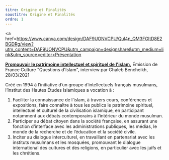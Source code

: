 ```yaml
---
titre: Origine et Finalités
soustitre: Origine et Finalités
ordre: 1
---
```

<a href=https://www.canva.com/design/DAF9UONVCPU/Qul4n_QM3FGItD8E2BGDRg/view?utm_content=DAF9UONVCPU&utm_campaign=designshare&utm_medium=link&utm_source=editor>Présentation</a>

**[Promouvoir le patrimoine intellectuel et spirituel de l'islam](https://www.franceculture.fr/emissions/questions-dislam/linstitut-des-hautes-etudes-islamiques),** Émission de France Culture "Questions d'Islam", interview par Ghaleb Bencheikh, 28/03/2021

Créé en 1994 à l’initiative d’un groupe d’intellectuels français musulmans, l’Institut des Hautes Études Islamiques a vocation à&nbsp;:

1. Faciliter la connaissance de l’islam, à travers cours, conférences et expositions, faire connaître à tous les publics le patrimoine spirituel, intellectuel et culturel de la civilisation islamique, en participant notamment aux débats contemporains à l’intérieur du monde musulman.
2. Participer au débat citoyen dans la société française, en assurant une fonction d’interface avec les administrations publiques, les médias, le monde de la recherche et de l’éducation et la société civile.
3. Inciter au dialogue interculturel, en travaillant en partenariat avec les instituts musulmans et les mosquées, promouvant le dialogue international des cultures et des religions, en particulier avec les juifs et les chrétiens.